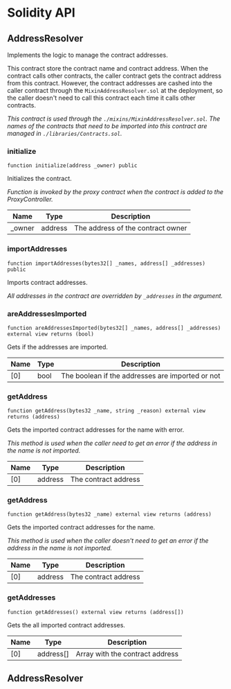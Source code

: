 # Solidity API

## AddressResolver

Implements the logic to manage the contract addresses.

This contract store the contract name and contract address. When the contract calls other contracts,
the caller contract gets the contract address from this contract.
However, the contract addresses are cashed into the caller contract through the `MixinAddressResolver.sol` at the deployment,
so the caller doesn't need to call this contract each time it calls other contracts.

_This contract is used through the `./mixins/MixinAddressResolver.sol`. The names of the contracts that
need to be imported into this contract are managed in `./libraries/Contracts.sol`._

### initialize

```solidity
function initialize(address _owner) public
```

Initializes the contract.

_Function is invoked by the proxy contract when the contract is added to the ProxyController._

| Name | Type | Description |
| ---- | ---- | ----------- |
| _owner | address | The address of the contract owner |

### importAddresses

```solidity
function importAddresses(bytes32[] _names, address[] _addresses) public
```

Imports contract addresses.

_All addresses in the contract are overridden by `_addresses` in the argument._

### areAddressesImported

```solidity
function areAddressesImported(bytes32[] _names, address[] _addresses) external view returns (bool)
```

Gets if the addresses are imported.

| Name | Type | Description |
| ---- | ---- | ----------- |
| [0] | bool | The boolean if the addresses are imported or not |

### getAddress

```solidity
function getAddress(bytes32 _name, string _reason) external view returns (address)
```

Gets the imported contract addresses for the name with error.

_This method is used when the caller need to get an error if the address in the name
is not imported._

| Name | Type | Description |
| ---- | ---- | ----------- |
| [0] | address | The contract address |

### getAddress

```solidity
function getAddress(bytes32 _name) external view returns (address)
```

Gets the imported contract addresses for the name.

_This method is used when the caller doesn't need to get an error if the address in the name
is not imported._

| Name | Type | Description |
| ---- | ---- | ----------- |
| [0] | address | The contract address |

### getAddresses

```solidity
function getAddresses() external view returns (address[])
```

Gets the all imported contract addresses.

| Name | Type | Description |
| ---- | ---- | ----------- |
| [0] | address[] | Array with the contract address |

## AddressResolver


